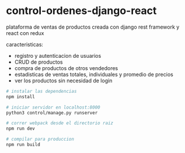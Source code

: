 # control-ordenes-django-react

plataforma de ventas de productos creada con django rest framework y react con redux

caracteristicas:

- registro y autenticacion de usuarios
- CRUD de productos
- compra de productos de otros vendedores
- estadisticas de ventas totales, individuales y promedio de precios
- ver los productos sin necesidad de login

```bash
# instalar las dependencias
npm install

# iniciar servidor en localhost:8000
python3 control/manage.py runserver

# correr webpack desde el directorio raiz
npm run dev

# compilar para produccion
npm run build
```
